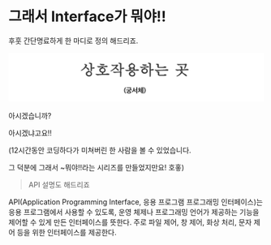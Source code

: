 # 그래서 Interface가 뭐야!!

후훗 간단명료하게 한 마디로 정의 해드리죠.

![./images/인터페이스설명이라고합니다.png](./images/interface.png)

아시겠습니까?

아시겠냐고요!!

(12시간동안 코딩하다가 미쳐버린 한 사람을 볼 수 있었습니다.

그 덕분에 그래서 ~뭐야!!라는 시리즈를 만들었지만요! 호홓)

> API 설명도 해드리죠

API(Application Programming Interface, 응용 프로그램 프로그래밍 인터페이스)는 응용 프로그램에서 사용할 수 있도록, 운영 체제나 프로그래밍 언어가 제공하는 기능을 제어할 수 있게 만든 인터페이스를 뜻한다. 주로 파일 제어, 창 제어, 화상 처리, 문자 제어 등을 위한 인터페이스를 제공한다.
